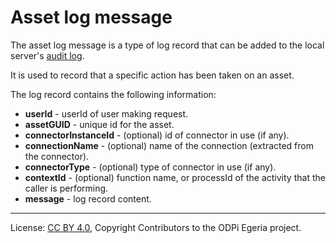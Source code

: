 <!-- SPDX-License-Identifier: CC-BY-4.0 -->
<!-- Copyright Contributors to the ODPi Egeria project. -->

# Asset log message

The asset log message is a type of log record that can be added to the local server's
[audit log](../../../../repository-services/docs/component-descriptions/audit-log.md).

It is used to record that a specific action has been taken on an asset.

The log record contains the following information:

* **userId** -              userId of user making request.
* **assetGUID** -           unique id for the asset.
* **connectorInstanceId** - (optional) id of connector in use (if any).
* **connectionName** -      (optional) name of the connection (extracted from the connector).
* **connectorType** -       (optional) type of connector in use (if any).
* **contextId** -           (optional) function name, or processId of the activity that the caller is performing.
* **message** -             log record content.


----
License: [CC BY 4.0](https://creativecommons.org/licenses/by/4.0/),
Copyright Contributors to the ODPi Egeria project.